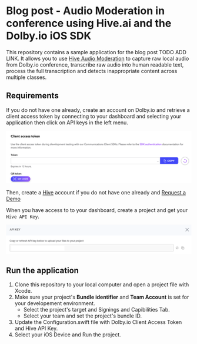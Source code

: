 # Blog post - Audio Moderation in conference using Hive.ai and the Dolby.io iOS SDK

This repository contains a sample application for the blog post TODO ADD LINK. It allows you to use [Hive Audio Moderation](https://hivemoderation.com/audio-moderation) to capture raw local audio from Dolby.io conference, transcribe raw audio into human readable text, process the full transcription and detects inappropriate content across multiple classes.

## Requirements
If you do not have one already, create an account on Dolby.io and retrieve a client access token by connecting to your dashboard and selecting your application then click on API keys in the left menu.

![Client Access Token](images/dolby-io-access-token.png)

Then, create a [Hive](https://thehive.ai) account if you do not have one already and [Request a Demo](https://hivemoderation.com/contact-us?source=hivemoderation-header)

When you have access to to your dashboard, create a project and get your `Hive API Key`.

![Hive API Key](images/hive-api-key.png)

## Run the application

1. Clone this repository to your local computer and open a project file with Xcode.
2. Make sure your project's **Bundle identifier** and **Team Account** is set for your developement environment.
   - Select the project's target and Signings and Capibilities Tab.
   - Select your team and set the project's bundle ID.
3. Update the Configuration.swift file with Dolby.io Client Access Token and Hive API Key.
4. Select your iOS Device and Run the project.